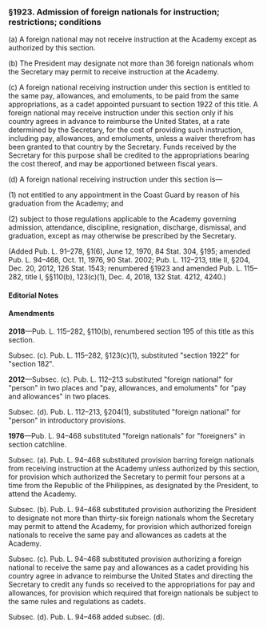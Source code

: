 ### §1923. Admission of foreign nationals for instruction; restrictions; conditions ###

(a) A foreign national may not receive instruction at the Academy except as authorized by this section.

(b) The President may designate not more than 36 foreign nationals whom the Secretary may permit to receive instruction at the Academy.

(c) A foreign national receiving instruction under this section is entitled to the same pay, allowances, and emoluments, to be paid from the same appropriations, as a cadet appointed pursuant to section 1922 of this title. A foreign national may receive instruction under this section only if his country agrees in advance to reimburse the United States, at a rate determined by the Secretary, for the cost of providing such instruction, including pay, allowances, and emoluments, unless a waiver therefrom has been granted to that country by the Secretary. Funds received by the Secretary for this purpose shall be credited to the appropriations bearing the cost thereof, and may be apportioned between fiscal years.

(d) A foreign national receiving instruction under this section is—

(1) not entitled to any appointment in the Coast Guard by reason of his graduation from the Academy; and

(2) subject to those regulations applicable to the Academy governing admission, attendance, discipline, resignation, discharge, dismissal, and graduation, except as may otherwise be prescribed by the Secretary.

(Added Pub. L. 91–278, §1(6), June 12, 1970, 84 Stat. 304, §195; amended Pub. L. 94–468, Oct. 11, 1976, 90 Stat. 2002; Pub. L. 112–213, title II, §204, Dec. 20, 2012, 126 Stat. 1543; renumbered §1923 and amended Pub. L. 115–282, title I, §§110(b), 123(c)(1), Dec. 4, 2018, 132 Stat. 4212, 4240.)

#### **Editorial Notes** ####

#### Amendments ####

**2018**—Pub. L. 115–282, §110(b), renumbered section 195 of this title as this section.

Subsec. (c). Pub. L. 115–282, §123(c)(1), substituted "section 1922" for "section 182".

**2012**—Subsec. (c). Pub. L. 112–213 substituted "foreign national" for "person" in two places and "pay, allowances, and emoluments" for "pay and allowances" in two places.

Subsec. (d). Pub. L. 112–213, §204(1), substituted "foreign national" for "person" in introductory provisions.

**1976**—Pub. L. 94–468 substituted "foreign nationals" for "foreigners" in section catchline.

Subsec. (a). Pub. L. 94–468 substituted provision barring foreign nationals from receiving instruction at the Academy unless authorized by this section, for provision which authorized the Secretary to permit four persons at a time from the Republic of the Philippines, as designated by the President, to attend the Academy.

Subsec. (b). Pub. L. 94–468 substituted provision authorizing the President to designate not more than thirty-six foreign nationals whom the Secretary may permit to attend the Academy, for provision which authorized foreign nationals to receive the same pay and allowances as cadets at the Academy.

Subsec. (c). Pub. L. 94–468 substituted provision authorizing a foreign national to receive the same pay and allowances as a cadet providing his country agree in advance to reimburse the United States and directing the Secretary to credit any funds so received to the appropriations for pay and allowances, for provision which required that foreign nationals be subject to the same rules and regulations as cadets.

Subsec. (d). Pub. L. 94–468 added subsec. (d).